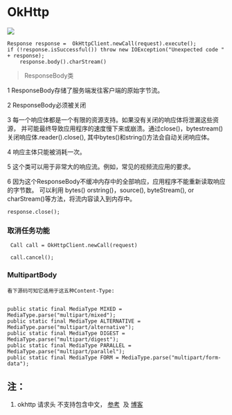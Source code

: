 # OkHttp

![](http://upload-images.jianshu.io/upload_images/1674999-9b8a9e0353734231.png?imageMogr2/auto-orient/strip%7CimageView2/2/w/1240)




```
Response response =  OkHttpClient.newCall(request).execute();
if (!response.isSuccessful()) throw new IOException("Unexpected code " + response);
    response.body().charStream() 
```

> ResponseBody类

1 ResponseBody存储了服务端发往客户端的原始字节流。

2 ResponseBody必须被关闭

3 每一个响应体都是一个有限的资源支持。如果没有关闭的响应体将泄漏这些资源，
  并可能最终导致应用程序的速度慢下来或崩溃。通过close()，bytestream()关闭响应体.reader().close(),
  其中bytes()和string()方法会自动关闭响应体。
  
4 响应主体只能被消耗一次。

5 这个类可以用于非常大的响应流。例如，常见的视频流应用的要求。

6 因为这个ResponseBody不缓冲内存中的全部响应，应用程序不能重新读取响应的字节数。
  可以利用 bytes() orstring()，source(), byteStream(), or charStream()等方法，将流内容读入到内存中。

```
response.close();
```

### 取消任务功能

```
 Call call = OkHttpClient.newCall(request)

 call.cancel();
```



### MultipartBody

    看下源码可知它适用于这五种Content-Type:

```

public static final MediaType MIXED = MediaType.parse("multipart/mixed");
public static final MediaType ALTERNATIVE = MediaType.parse("multipart/alternative");
public static final MediaType DIGEST = MediaType.parse("multipart/digest");
public static final MediaType PARALLEL = MediaType.parse("multipart/parallel");
public static final MediaType FORM = MediaType.parse("multipart/form-data");
```

## 注：
1. okhttp 请求头 不支持包含中文， [参考](http://www.jianshu.com/p/ddbe8c637fc5)  及 [博客](http://blog.csdn.net/mobilexu/article/details/50699768)


